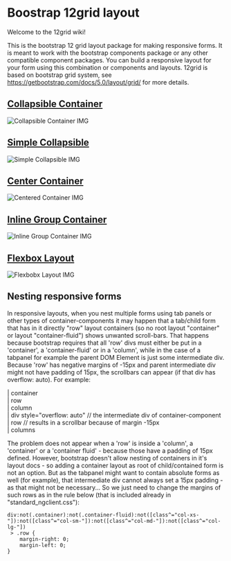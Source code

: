 # Boostrap 12grid layout

Welcome to the 12grid wiki!

This is the bootstrap 12 grid layout package for making responsive forms. It is meant to work with the bootstrap components package or any other compatible component packages. You can build a responsive layout for your form using this combination or components and layouts. 12grid is based on bootstrap grid system, see https://getbootstrap.com/docs/5.0/layout/grid/ for more details.

## [Collapsible Container](collapsible-container.md)

![Collapsible Container IMG](../../../../extensions/layout/12grid/images/2017-10-13\_1802.png)

## [Simple Collapsible](simple-collapsible.md)

![Simple Collapsible IMG](../../../../extensions/layout/12grid/images/2017-10-13\_1555.png)

## [Center Container](center-container.md)

![Centered Container IMG](../../../../extensions/layout/12grid/images/2017-10-13\_1814.png)

## [Inline Group Container](inline-group-container.md)

![Inline Group Container IMG](../../../../extensions/layout/12grid/images/2017-10-19\_1853.png)

## [Flexbox Layout](flexbox-layout.md)

![Flexbobx Layout IMG](../../../../extensions/layout/12grid/images/2017-10-19\_1044.png)

## Nesting responsive forms

In responsive layouts, when you nest multiple forms using tab panels or other types of container-components it may happen that a tab/child form that has in it directly "row" layout containers (so no root layout "container" or layout "container-fluid") shows unwanted scroll-bars. That happens because bootstrap requires that all 'row' divs must either be put in a 'container', a 'container-fluid' or in a 'column', while in the case of a tabpanel for example the parent DOM Element is just some intermediate div. Because 'row' has negative margins of -15px and parent intermediate div might not have padding of 15px, the scrollbars can appear (if that div has overflow: auto). For example:

\| container\
\| row\
\| column\
\| div style="overflow: auto" // the intermediate div of container-component\
\| row // results in a scrollbar because of margin -15px\
\| columns

The problem does not appear when a 'row' is inside a 'column', a 'container' or a 'container fluid' - because those have a padding of 15px defined. However, bootstrap doesn't allow nesting of containers in it's layout docs - so adding a container layout as root of child/contained form is not an option. But as the tabpanel might want to contain absolute forms as well (for example), that intermediate div cannot always set a 15px padding - as that might not be necessary... So we just need to change the margins of such rows as in the rule below (that is included already in "standard\_ngclient.css"):

```
div:not(.container):not(.container-fluid):not([class^="col-xs-"]):not([class^="col-sm-"]):not([class^="col-md-"]):not([class^="col-lg-"])
 > .row {
    margin-right: 0;
    margin-left: 0;
}
```
